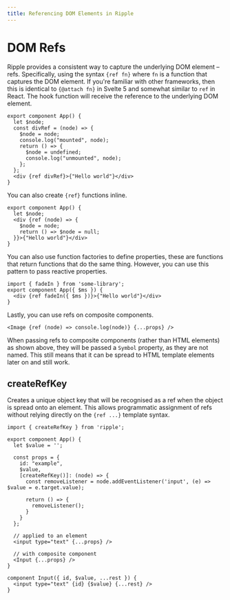 ```yaml
---
title: Referencing DOM Elements in Ripple
---
```


# DOM Refs

Ripple provides a consistent way to capture the underlying DOM element – refs. Specifically, using
the syntax `{ref fn}` where `fn` is a function that captures the DOM element. If you're familiar with other frameworks, then
this is identical to `{@attach fn}` in Svelte 5 and somewhat similar to `ref` in React. The hook function will receive
the reference to the underlying DOM element.
```ripple
export component App() {
  let $node;
  const divRef = (node) => {
    $node = node;
    console.log("mounted", node);
    return () => {
      $node = undefined;
      console.log("unmounted", node);
    };
  };
  <div {ref divRef}>{"Hello world"}</div>
}
```
You can also create `{ref}` functions inline.
```ripple
export component App() {
  let $node;
  <div {ref (node) => {
    $node = node;
    return () => $node = null;
  }}>{"Hello world"}</div>
}
```
You can also use function factories to define properties, these are functions that return functions that do the same
thing. However, you can use this pattern to pass reactive properties.
```ripple
import { fadeIn } from 'some-library';
export component App({ $ms }) {
  <div {ref fadeIn({ $ms })}>{"Hello world"}</div>
}
```
Lastly, you can use refs on composite components.
```ripple
<Image {ref (node) => console.log(node)} {...props} />
```

When passing refs to composite components (rather than HTML elements) as shown above, they will be passed a `Symbol` property, as they are not named. This still means that it can be spread to HTML template elements later on and still work.

## createRefKey

Creates a unique object key that will be recognised as a ref when the object is spread onto an element.
This allows programmatic assignment of refs without relying directly on the `{ref ...}` template syntax.

```ripple
import { createRefKey } from 'ripple';

export component App() {
  let $value = '';

  const props = {
    id: "example",
    $value,
    [createRefKey()]: (node) => {
      const removeListener = node.addEventListener('input', (e) => $value = e.target.value);

      return () => {
        removeListener();
      }
    }
  };

  // applied to an element
  <input type="text" {...props} />

  // with composite component
  <Input {...props} />
}

component Input({ id, $value, ...rest }) {
  <input type="text" {id} {$value} {...rest} />
}
```
